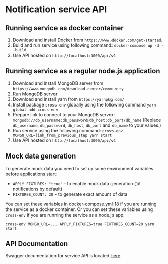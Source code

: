 # Notification service API

## Running service as docker container
1. Download and install Docker from `https://www.docker.com/get-started`.
2. Build and run service using following command: `docker-compose up -d --build`
3. Use API hosted on `http://localhost:3000/api/v1`

## Running service as a regular node.js application
1. Download and install MongoDB server from `https://www.mongodb.com/download-center/community`
2. Run MongoDB server
3. Download and install yarn from `https://yarnpkg.com/`
4. Install package `cross-env` globally using the following command `yarn global add cross-env`
5. Prepare link to connect to your MongoDB server: `mongodb://db_username:db_password@db_host:db_port/db_name`
(Replace `db_username`, `db_password`, `db_host`, `db_port` and `db_name` to your values.)
6. Run service using the following command: `cross-env MONGO_URL=link_from_previous_step yarn start`
7. Use API hosted on `http://localhost:3000/api/v1`

## Mock data generation
To generate mock data you need to set up some environment variables before applications start:
* `APPLY_FIXTURES: "true"` - to enable mock data generation (`10` notifications by default)
* `FIXTURES_COUNT: 20` - to generate exact amount of data

You can set these variables in docker-compose.yml:18 if you are running the service as a docker container.
Or you can set these variables using `cross-env` if you are running the service as a node.js app:

`cross-env MONGO_URL=... APPLY_FIXTURES=true FIXTURES_COUNT=20 yarn start`

## API Documentation
Swagger documentation for service API is located [here](swagger/Notifications.yaml).

